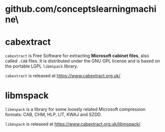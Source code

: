# github.com/conceptslearningmachine\

# cabextract
`cabextract` is Free Software for extracting **Microsoft cabinet files**, also called `.CAB` files. It is distributed under the GNU GPL license and is based on the portable LGPL `libmspack` library. 

`cabextract` is released at https://www.cabextract.org.uk/

# libmspack
`libmspack` is a library for some loosely related Microsoft compression formats: CAB, CHM, HLP, LIT, KWAJ and SZDD.

`libmspack` is released at https://www.cabextract.org.uk/libmspack/

